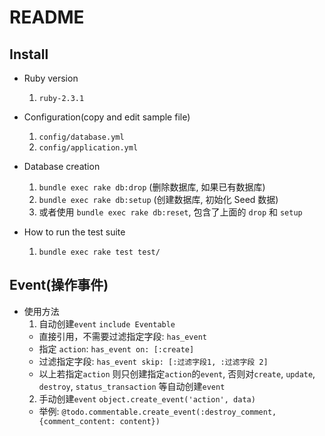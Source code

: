 # README

## Install

* Ruby version
    1. `ruby-2.3.1`

* Configuration(copy and edit sample file)
    1. `config/database.yml`
    2. `config/application.yml`

* Database creation
    1. `bundle exec rake db:drop`  (删除数据库, 如果已有数据库)
    1. `bundle exec rake db:setup` (创建数据库, 初始化 Seed 数据)
    1. 或者使用 `bundle exec rake db:reset`, 包含了上面的 `drop` 和 `setup`

* How to run the test suite
    1. `bundle exec rake test test/`

##  Event(操作事件)

* 使用方法
  1. 自动创建`event`
    `include Eventable`
    * 直接引用，不需要过滤指定字段: `has_event`
    * 指定 `action`: `has_event on: [:create]`
    * 过滤指定字段: `has_event skip: [:过滤字段1, :过滤字段 2]`
    * 以上若指定`action` 则只创建指定`action`的`event`, 否则对`create`, `update`, `destroy`, `status_transaction` 等自动创建`event`
  2. 手动创建`event`
    `object.create_event('action', data)`
    * 举例: `@todo.commentable.create_event(:destroy_comment, {comment_content: content})`
